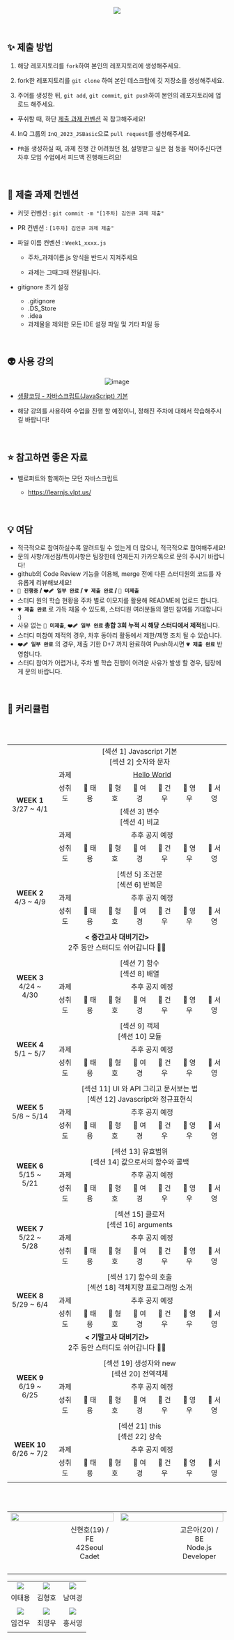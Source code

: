<p align="center"><img src="https://user-images.githubusercontent.com/58041212/227104221-04fc0dc2-610e-454c-b9d4-0b0c3ece41f3.jpg"></p>

<br>

## ✨ 제출 방법

1. 해당 레포지토리를 `fork`하여 본인의 레포지토리에 생성해주세요.

2. fork한 레포지토리를 `git clone` 하여 본인 데스크탑에 깃 저장소를 생성해주세요.

3. 주어를 생성한 뒤, `git add`, `git commit`, `git push`하여 본인의 레포지토리에 업로드 해주세요.

- 푸쉬할 때, 하단 [제출 과제 컨벤션](#📝-제출-과제-컨벤션) 꼭 참고해주세요!

4. InQ 그룹의 `InQ_2023_JSBasic`으로 `pull request`를 생성해주세요.

- `PR`을 생성하실 때, 과제 진행 간 어려웠던 점, 설명받고 싶은 점 등을 적어주신다면<br>차후 모임 수업에서 피드백 진행해드려요!

<br/>

## 📝 제출 과제 컨벤션

- 커밋 컨벤션 : `git commit -m "[1주차] 김인큐 과제 제출"`

- PR 컨벤션 : `[1주차] 김인큐 과제 제출"`

- 파일 이름 컨벤션 : `Week1_xxxx.js`

  - 주차\_과제이름.js 양식을 반드시 지켜주세요

  - 과제는 그때그때 전달됩니다.

- gitignore 초기 설정
  - .gitignore
  - .DS_Store
  - .idea
  - 과제물을 제외한 모든 IDE 설정 파일 및 기타 파일 등

<br/>

## 👽️ 사용 강의

<div align="center">

![image](https://user-images.githubusercontent.com/53262430/226933359-a9fac85d-a514-46c4-8b0e-a8fec8a1706f.png)

</div>

- <a href="https://www.inflearn.com/course/%EC%A7%80%EB%B0%94%EC%8A%A4%ED%81%AC%EB%A6%BD%ED%8A%B8-%EC%96%B8%EC%96%B4-%EA%B8%B0%EB%B3%B8#curriculum">생활코딩 - 자바스크립트(JavaScript) 기본</a>

- 해당 강의를 사용하여 수업을 진행 할 예정이니, 정해진 주차에 대해서 학습해주시길 바랍니다!

<br/>

## ⭐️ 참고하면 좋은 자료

- 벨로퍼트와 함께하는 모던 자바스크립트

  - https://learnjs.vlpt.us/

<br/>

## 💡 여담

- 적극적으로 참여하실수록 알려드릴 수 있는게 더 많으니, 적극적으로 참여해주세요!
- 문의 사항/개선점/특이사항은 팀장한테 언제든지 카카오톡으로 문의 주시기 바랍니다!
- github의 Code Review 기능을 이용해, merge 전에 다른 스터디원의 코드를 자유롭게 리뷰해보세요!
-  **`🤍 진행중` / `❤️‍🩹 일부 완료` / `💗 제출 완료` / `🖤 미제출`**
- 스터디 원의 학습 현황을 주차 별로 이모지를 활용해 README에 업로드 합니다.
- **`💗 제출 완료`** 로 가득 채울 수 있도록, 스터디원 여러분들의 열띤 참여를 기대합니다 :)
- 사유 없는 **`🖤 미제출`**, **`❤️‍🩹 일부 완료` 총합 3회 누적 시 해당 스터디에서 제적**됩니다.
- 스터디 미참여 제적의 경우, 차후 동아리 활동에서 제한/제명 조치 될 수 있습니다.
- **`❤️‍🩹 일부 완료`** 의 경우, 제출 기한 D+7 까지 완료하여 Push하시면 **`💗 제출 완료`** 반영합니다.
- 스터디 참여가 어렵거나, 주차 별 학습 진행이 어려운 사유가 발생 할 경우, 팀장에게 문의 바랍니다.


<br>

## 📱 커리큘럼

<table align="center" width=100%>
<tr>
	<td rowspan="6" colspan="2" align="center">
		<b>WEEK 1</b>
		<br>
		 3/27 ~ 4/1
	</td>
	<td colspan="8" align="center">
		 [섹션 1] Javascript 기본<br>
		 [섹션 2] 숫자와 문자
	</td>
</tr>
<tr>
	<td colspan=2 align="center">
		과제
	</td>
	<td colspan=6 align="center">
		<a href="https://www.acmicpc.net/problem/2557"/>Hello World
	</td>

</tr>
<tr>
	<td colspan=2 align="center">
		성취도
	</td>
		<td align="center">
		🤍 태용
	</td>
	<td align="center">
		🤍 형호
	</td>
	<td align="center">
		🤍 여경
	</td>
	<td align="center">
		🤍 건우
	</td>
	<td align="center">
		🤍 영우
	</td>
	<td align="center">
		🤍 서영
	</td>
</tr>
<tr>
	<td colspan="8" align="center">
		 [섹션 3] 변수<br>
		 [섹션 4] 비교
	</td>
</tr>
<tr>
	<td colspan=2 align="center">
		과제
	</td>
	<td colspan=6 align="center">
        추후 공지 예정
	</td>
</tr>
<tr>
	<td colspan=2 align="center">
		성취도
	</td>
		<td align="center">
		🤍 태용
	</td>
	<td align="center">
		🤍 형호
	</td>
	<td align="center">
		🤍 여경
	</td>
	<td align="center">
		🤍 건우
	</td>
	<td align="center">
		🤍 영우
	</td>
	<td align="center">
		🤍 서영
	</td>
</tr>
<tr>
	<td colspan=10>
	</td>
</tr>
<tr>
	<td rowspan="3" colspan="2" align="center">
		<b>WEEK 2</b>
		<br>
		 4/3 ~ 4/9
	</td>
	<td colspan="8" align="center">
		 [섹션 5] 조건문<br>
		 [섹션 6] 반복문
	</td>
</tr>
<tr>
	<td colspan=2 align="center">
		과제
	</td>
	<td colspan=6 align="center">
        추후 공지 예정
	</td>
</tr>
<tr>
	<td colspan=2 align="center">
		성취도
	</td>
		<td align="center">
		🤍 태용
	</td>
	<td align="center">
		🤍 형호
	</td>
	<td align="center">
		🤍 여경
	</td>
	<td align="center">
		🤍 건우
	</td>
	<td align="center">
		🤍 영우
	</td>
	<td align="center">
		🤍 서영
	</td>
</tr>
<tr>
	<td colspan=10>
	</td>
</tr>
<tr>
	<td colspan="10" align="center">
		<b>< 중간고사 대비기간></b>
		<br>
		 2주 동안 스터디도 쉬어갑니다 👋🏻
	</td>
	<br/>
</tr>
<tr>
	<td colspan=10>
	</td>
</tr>
<tr>
	<td rowspan="3" colspan="2" align="center">
		<b>WEEK 3</b>
		<br>
		 4/24 ~ 4/30
	</td>
	<td colspan="8" align="center">
		 [섹션 7] 함수<br>
		 [섹션 8] 배열
	</td>
</tr>
<tr>
	<td colspan=2 align="center">
		과제
	</td>
	<td colspan=6 align="center">
        추후 공지 예정
	</td>
</tr>
<tr>
	<td colspan=2 align="center">
		성취도
	</td>
		<td align="center">
		🤍 태용
	</td>
	<td align="center">
		🤍 형호
	</td>
	<td align="center">
		🤍 여경
	</td>
	<td align="center">
		🤍 건우
	</td>
	<td align="center">
		🤍 영우
	</td>
	<td align="center">
		🤍 서영
	</td>
</tr>
<tr>
	<td colspan=10>
	</td>
</tr>
<tr>
	<td rowspan="3" colspan="2" align="center">
		<b>WEEK 4</b>
		<br>
		 5/1 ~ 5/7
	</td>
	<td colspan="8" align="center">
		 [섹션 9] 객체<br>
		 [섹션 10] 모듈
	</td>
</tr>
<tr>
	<td colspan=2 align="center">
		과제
	</td>
	<td colspan=6 align="center">
        추후 공지 예정
	</td>
</tr>
<tr>
	<td colspan=2 align="center">
		성취도
	</td>
		<td align="center">
		🤍 태용
	</td>
	<td align="center">
		🤍 형호
	</td>
	<td align="center">
		🤍 여경
	</td>
	<td align="center">
		🤍 건우
	</td>
	<td align="center">
		🤍 영우
	</td>
	<td align="center">
		🤍 서영
	</td>
</tr>
<tr>
	<td colspan=10>
	</td>
</tr>
<tr>
	<td rowspan="3" colspan="2" align="center">
		<b>WEEK 5</b>
		<br>
		 5/8 ~ 5/14
	</td>
	<td colspan="8" align="center">
		 [섹션 11] UI 와 API 그리고 문서보는 법<br>
		 [섹션 12] Javascript와 정규표현식
	</td>
</tr>
<tr>
	<td colspan=2 align="center">
		과제
	</td>
	<td colspan=6 align="center">
        추후 공지 예정
	</td>
</tr>
<tr>
	<td colspan=2 align="center">
		성취도
	</td>
		<td align="center">
		🤍 태용
	</td>
	<td align="center">
		🤍 형호
	</td>
	<td align="center">
		🤍 여경
	</td>
	<td align="center">
		🤍 건우
	</td>
	<td align="center">
		🤍 영우
	</td>
	<td align="center">
		🤍 서영
	</td>
</tr>
<tr>
	<td colspan=10>
	</td>
</tr>
<tr>
	<td rowspan="3" colspan="2" align="center">
		<b>WEEK 6</b>
		<br>
		 5/15 ~ 5/21
	</td>
	<td colspan="8" align="center">
		 [섹션 13] 유효범위<br>
		 [섹션 14] 값으로서의 함수와 콜백
	</td>
</tr>
<tr>
	<td colspan=2 align="center">
		과제
	</td>
	<td colspan=6 align="center">
        추후 공지 예정
	</td>
</tr>
<tr>
	<td colspan=2 align="center">
		성취도
	</td>
	<td align="center">
		🤍 태용
	</td>
	<td align="center">
		🤍 형호
	</td>
	<td align="center">
		🤍 여경
	</td>
	<td align="center">
		🤍 건우
	</td>
	<td align="center">
		🤍 영우
	</td>
	<td align="center">
		🤍 서영
	</td>
</tr>
<tr>
	<td colspan=10>
	</td>
</tr>
<tr>
	<td rowspan="3" colspan="2" align="center">
		<b>WEEK 7</b>
		<br>
		 5/22 ~ 5/28
	</td>
	<td colspan="8" align="center">
		 [섹션 15] 클로저<br>
		 [섹션 16] arguments
	</td>
</tr>
<tr>
	<td colspan=2 align="center">
		과제
	</td>
	<td colspan=6 align="center">
        추후 공지 예정
	</td>
</tr>
<tr>
	<td colspan=2 align="center">
		성취도
	</td>
	<td align="center">
		🤍 태용
	</td>
	<td align="center">
		🤍 형호
	</td>
	<td align="center">
		🤍 여경
	</td>
	<td align="center">
		🤍 건우
	</td>
	<td align="center">
		🤍 영우
	</td>
	<td align="center">
		🤍 서영
	</td>
</tr>
<tr>
	<td colspan=10>
	</td>
</tr>
<tr>
	<td rowspan="3" colspan="2" align="center">
		<b>WEEK 8</b>
		<br>
		 5/29 ~ 6/4
	</td>
	<td colspan="8" align="center">
		 [섹션 17] 함수의 호출<br>
		 [섹션 18] 객체지향 프로그래밍 소개
	</td>
</tr>
<tr>
	<td colspan=2 align="center">
		과제
	</td>
	<td colspan=6 align="center">
        추후 공지 예정
	</td>
</tr>
<tr>
	<td colspan=2 align="center">
		성취도
	</td>
	<td align="center">
		🤍 태용
	</td>
	<td align="center">
		🤍 형호
	</td>
	<td align="center">
		🤍 여경
	</td>
	<td align="center">
		🤍 건우
	</td>
	<td align="center">
		🤍 영우
	</td>
	<td align="center">
		🤍 서영
	</td>
</tr>
<tr>
	<td colspan="10" align="center">
		<b>< 기말고사 대비기간></b>
		<br>
		 2주 동안 스터디도 쉬어갑니다 👋🏻
	</td>
	<br/>
</tr>
<tr>
	<td colspan=10>
	</td>
</tr>
<tr>
	<td rowspan="3" colspan="2" align="center">
		<b>WEEK 9</b>
		<br>
		 6/19 ~ 6/25
	</td>
	<td colspan="8" align="center">
		 [섹션 19] 생성자와 new<br>
		 [섹션 20] 전역객체
	</td>
</tr>
<tr>
	<td colspan=2 align="center">
		과제
	</td>
	<td colspan=6 align="center">
        추후 공지 예정
	</td>
</tr>
<tr>
	<td colspan=2 align="center">
		성취도
	</td>
	<td align="center">
		🤍 태용
	</td>
	<td align="center">
		🤍 형호
	</td>
	<td align="center">
		🤍 여경
	</td>
	<td align="center">
		🤍 건우
	</td>
	<td align="center">
		🤍 영우
	</td>
	<td align="center">
		🤍 서영
	</td>
</tr>
<tr>
	<td colspan=10>
	</td>
</tr>
<tr>
	<td rowspan="3" colspan="2" align="center">
		<b>WEEK 10</b>
		<br>
		 6/26 ~ 7/2
	</td>
	<td colspan="8" align="center">
		 [섹션 21] this<br>
		 [섹션 22] 상속
	</td>
</tr>
<tr>
	<td colspan=2 align="center">
		과제
	</td>
	<td colspan=6 align="center">
		추후 공지 예정
	</td>
</tr>
<tr>
	<td colspan=2 align="center">
		성취도
	</td>
	<td align="center">
		🤍 태용
	</td>
	<td align="center">
		🤍 형호
	</td>
	<td align="center">
		🤍 여경
	</td>
	<td align="center">
		🤍 건우
	</td>
	<td align="center">
		🤍 영우
	</td>
	<td align="center">
		🤍 서영
	</td>
</tr>
<tr>
	<td colspan=10>
	</td>
</tr>
</table>
<br>
<br>
<table align="center">
<tr>
	<td colspan=2 align="center">
		<a href="https://github.com/SWARVY"><img src="https://readme-typing-svg.herokuapp.com?font=Rubik+80s+Fade&color=ffffFF&size=30&center=true&vCenter=true&width=500&height=35&lines=TeamMaster&duration=1&pause=1000" style="vertical-align:top" width=100%>
	</td>
	<td colspan=2 align="center">
		<a href="https://github.com/euna0104"><img src="https://readme-typing-svg.herokuapp.com?font=Rubik+80s+Fade&color=ffffFF&size=30&center=true&vCenter=true&width=500&height=35&lines=Mentor+&duration=1&pause=1000" style="vertical-align:top" width=100%>
	</td>
</tr>
<tr>
	<td align="center">
		<a href="https://github.com/SWARVY"><img src="https://avatars.githubusercontent.com/u/53262430?v=4" style="vertical-align:top" alt=""/>
		<td width=25% align=center>
			신현호(19) / FE</br>42Seoul Cadet</br></br>
		</td>
		<td align="center">
			<a href="https://github.com/euna0104"><img src="https://avatars.githubusercontent.com/u/93309561?v=4" style="vertical-align:top" alt=""/>
		</td>
		<td width=25% align=center>
			고은아(20) / BE</br>Node.js Developer</br></br>
		</td>
	</tr>
	<tr>
		<td colspan=2>
		</td>
		<td colspan=2>
		</td>
	</tr>
</table>
<table>
<tr>
		<td align="center">
			<img src=https://avatars.githubusercontent.com/u/113500798?v=4"/>
		</td>
		<td align="center">
			<img src=https://avatars.githubusercontent.com/u/76578919?v=4"/>
		</td>
		<td align="center">
			<img src=https://avatars.githubusercontent.com/u/111693889?v=4"/>
		</td>
	</tr>
	<tr>
		<td align="center">
			이태용
		</td>
		<td align="center">
			김형호
		</td>
		<td align="center">
			남여경
		</td>
	</tr>
	<tr>
		<td colspan=3>
		</td>
	</tr>
	<tr>
		<td align="center">
			<img src=https://avatars.githubusercontent.com/u/102224840?v=4"/>
		</td>
		<td align="center">
			<img src=https://avatars.githubusercontent.com/u/101418352?v=4"/>
		</td>
		<td align="center">
			<img src=https://avatars.githubusercontent.com/u/124027140?v=4"/>
		</td>
	</tr>
	<tr>
		<td align="center">
			임건우
		</td>
		<td align="center">
			최영우
		</td>
		<td align="center">
			홍서영
		</td>
	</tr>
	<tr>
		<td colspan=3>
		</td>
	</tr>
</table>
